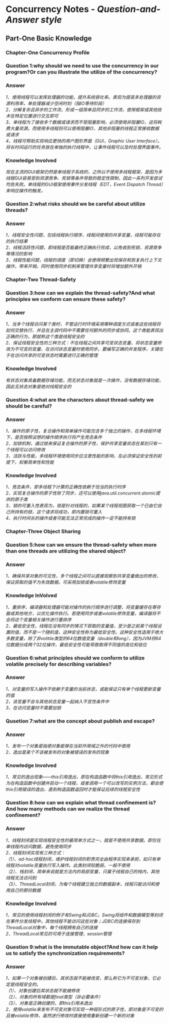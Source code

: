 # Concurrency Notes - *Question-and-Answer style*
## Part-One Basic Knowledge

### Chapter-One Concurrency Profile ###
### Question 1:why should we need to use the concurrency in our program?Or can you illustrate the utilize of the concurrency?
### Answer ###
*1、使用线程可以发挥处理器的功能，提升系统吞吐率。表现为提高多处理器的资源利用率，单处理器减少空闲时刻（指IO等待阶段）*<br>
*2、分解复杂且异步的工作流，形成一组简单且同步的工作流，使用框架或其他技术在特定位置进行交互即可*<br>
*3、单线程为了接收多个数据或请求而不受阻塞影响，必须使用非阻塞IO，这将耗费大量资源。而使用多线程则可以使用阻塞IO，其他非阻塞的线程正常接收数据或请求*<br>
*4、线程可帮助实现响应更快的用户图形界面（GUI，Graphic User Interface）。将长时间运行的任务放在单独的执行线程中，让事件线程可以及时处理界面事件。*<br>
### Knowledge Involved ###
*现在主流的GUI框架仍然是单线程子系统的，之所以不使用多线程框架，是因为多线程GUI容易受到资源竞争、死锁等条件导致的稳定性限制，因此一系列开发尝试均告失败。单线程的GUI框架使用事件分发线程（EDT，Event Dispatch Thread）来响应操作的触发。*<br>

### Question 2:what risks should we be careful about utilize threads?
### Answer ###
*1、线程安全性问题，包括线程执行顺序，线程间使用的共享变量，线程可能存在的执行结果*<br>
*2、线程活跃性问题，即线程是否能最终正确执行完成，以免收到死锁，资源竞争等情况的影响*<br>
*3、线程性能问题，线程的调度（即切换）会使得频繁出现保存和恢复执行上下文操作，带来开销。同时使用同步机制来管理共享变量时将增加额外开销*<br>

### Chapter-Two Thread-Safety ###
### Question 3:how can we explain the thread-safety?And what principles we conform can ensure these safety?
### Answer ###
*1、当多个线程访问某个类时，不管运行时环境采用哪种调度方式或者这些线程将如何交替执行，并且在主调代码中不需要任何额外的同步或协同。这个类能表现出正确的行为，那就称这个类是线程安全的*<br>
*2、保证线程安全性的三种方式：不在线程之间共享可变状态变量、将状态变量修改为不可变的变量、在访问状态变量时使用同步。要编写正确的并发程序，关键在于在访问共享的可变状态时需要进行正确的管理*<br>
### Knowledge Involved ###
*有状态对象具备数据存储功能，而无状态对象就是一次操作，没有数据存储功能，因此无状态对象是绝对线程安全的*<br>

### Question 4:what are the characters about thread-safety we should be careful?
### Answer ###
*1、操作的原子性，复合操作和简单操作可能包含多个独立的操作，在多线程环境下，是否按照设想的操作顺序执行将产生竞态条件*<br>
*2、加锁机制，通过锁来保证复合操作的原子性，保护共享变量状态在某刻只有一个线程可以访问修改*<br>
*3、活跃与性能，多线程环境使用同步应注意性能的影响，在必须保证安全性的前提下，权衡简单性和性能*<br>
### Knowledge Involved ###
*1、竞态条件，即多线程下计算的正确性依赖于恰当的执行时序*<br>
*2、实现复合操作的原子性除了同步，还可以使用java.util.concurrent.atomic提供的原子类*<br>
*3、锁的可重入性表现为，锁是针对线程的，如果某个线程视图获取一个已由它自己所持有的锁，这个请求将成功，即内置锁可重入*<br>
*4、执行时间长的操作或者可能无法正常完成的操作一定不能持有锁*<br>

### Chapter-Three Object Sharing ###
### Question 5:how can we ensure the thread-safety when more than one threads are utilizing the shared object?
### Answer ###
*1、确保共享对象的可见性，多个线程之间可以直接观察到共享变量做出的修改，保证获取的值不为失效数据。可采用加锁或者volatile修饰变量*<br>
### Knowledge InVolved ###
*1、重排序，编译器和处理器可能对操作的执行顺序进行调整，将变量缓存在寄存器或其他地方，以优化操作执行。若使用同步或者volatile修饰变量，编译器将不会将这个变量相关操作进行重排序*<br>
*2、最低安全性，线程在没有同步的情况下获取的变量值，至少是之前某个线程设置的值，而不是一个随机值，这种安全性称为最低安全性。这种安全性适用于绝大多数变量，除了非volitile类型的64位数值变量（double和long），因为JVM将64位数据分成两个32位操作，最低安全性可能导致取得不同值的高位和低位*<br>

### Question 6:what principles should we conform to utilize volatile precisely for describing variables?
### Answer ###
*1、对变量的写入操作不依赖于变量的当前状态，或能保证只有单个线程更新变量的值*<br>
*2、该变量不会与其他状态变量一起纳入不变性条件中*<br>
*3、在访问变量时不需要加锁*<br>

### Qusetion 7:what are the concept about publish and escape?
### Answer ###
*1、发布一个对象是指使对象能够在当前作用域之外的代码中使用*<br>
*2、逸出是某个不该被发布的对象被错误的发布的现象*<br>
### Knowledge Involved ###
*1、常见的逸出现象——this引用逸出，即在构造函数中将this引用逸出，常见形式为在构造函数中创建并启动一个线程，或者调用一个可以改写的实例方法，都会使this引用错误的逸出，直到构造函数返回时才能保证后续的线程安全性*<br>

### Question 8:how can we explain what thread confinement is?And how many methods can we realize the thread confinement?
### Answer ###
*1、线程封闭是实现线程安全性的最简单方式之一，就是不使用共享数据。即仅在单线程内访问数据，避免使用同步*<br>
*2、线程封闭实现有三种方式：*<br>
  *（1）、ad-hoc线程封闭，维护线程封闭的职责完全由程序实现来承担，如只有单线程对volatile变量执行写入操作。此类封闭较脆弱，一般不使用*<br>
  *（2）、栈封闭，简单来说就是方法内的局部变量，只属于线程自己的栈内，其他线程无法访问到*<br>
  *（3）、ThreadLocal封闭，为每个线程建立独立的数据副本，线程只能访问和使用自己的那份数据*<br>
### Knowledge Involved ###
*1、常见的使用线程封闭的例子有Swing和JDBC。Swing将组件和数据模型等封闭在事件分发线程中，其他线程不能访问这些对象；JDBC的连接保存到ThreadLocal对象中，每个线程拥有自己的连接*<br>
*2、ThreadLocal常见的可用于连接管理，session管理*

### Question 9:what is the immutable object?And how can it help us to satisfy the synchronization requirements?
### Answer ###
*1、如果一个对象被创建后，其状态就不能被改变，那么称它为不可变对象，它必定是线程安全的。*<br>
 *（1）、对象创建后其状态就不能被修改*<br>
 *（2）、对象的所有域都是final类型（非必要条件）*<br>
 *（3）、对象是正确创建的，即this引用未逸出*<br>
*2、使用volatile来发布不可变对象可实现一种弱形式的原子性，即对象是不可变的且被volatile修饰，虽然进行修改时直接使用重新创建一个新的对象*<br>
